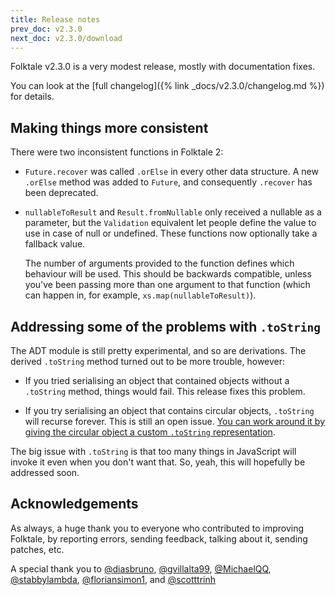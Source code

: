 ```yaml
---
title: Release notes
prev_doc: v2.3.0
next_doc: v2.3.0/download
---
```


Folktale v2.3.0 is a very modest release, mostly with documentation fixes.

You can look at the [full changelog]({% link _docs/v2.3.0/changelog.md %}) for details.


## Making things more consistent

There were two inconsistent functions in Folktale 2:

  - `Future.recover` was called `.orElse` in every other data structure. A new `.orElse`
    method was added to `Future`, and consequently `.recover` has been deprecated.

  - `nullableToResult` and `Result.fromNullable` only received a nullable as a parameter,
    but the `Validation` equivalent let people define the value to use in case of null or
    undefined. These functions now optionally take a fallback value.

    The number of arguments provided to the function defines which behaviour will be used.
    This should be backwards compatible, unless you've been passing more than one argument
    to that function (which can happen in, for example, `xs.map(nullableToResult)`).


## Addressing some of the problems with `.toString`

The ADT module is still pretty experimental, and so are derivations. The derived `.toString`
method turned out to be more trouble, however:

  - If you tried serialising an object that contained objects without a `.toString` method,
    things would fail. This release fixes this problem.

  - If you try serialising an object that contains circular objects, `.toString` will recurse
    forever. This is still an open issue. [You can work around it by giving the circular object
    a custom `.toString` representation](https://github.com/origamitower/folktale/issues/167).

The big issue with `.toString` is that too many things in JavaScript will invoke it even when
you don't want that. So, yeah, this will hopefully be addressed soon.


## Acknowledgements

As always, a huge thank you to everyone who contributed to improving Folktale, by reporting errors, sending feedback, talking about it, sending patches, etc.

A special thank you to [@diasbruno](https://github.com/diasbruno), [@gvillalta99](https://github.com/gvillalta99), [@MichaelQQ](https://github.com/MichaelQQ), [@stabbylambda](https://github.com/stabbylambda), [@floriansimon1](https://github.com/floriansimon1), and [@scotttrinh](https://github.com/scotttrinh)


